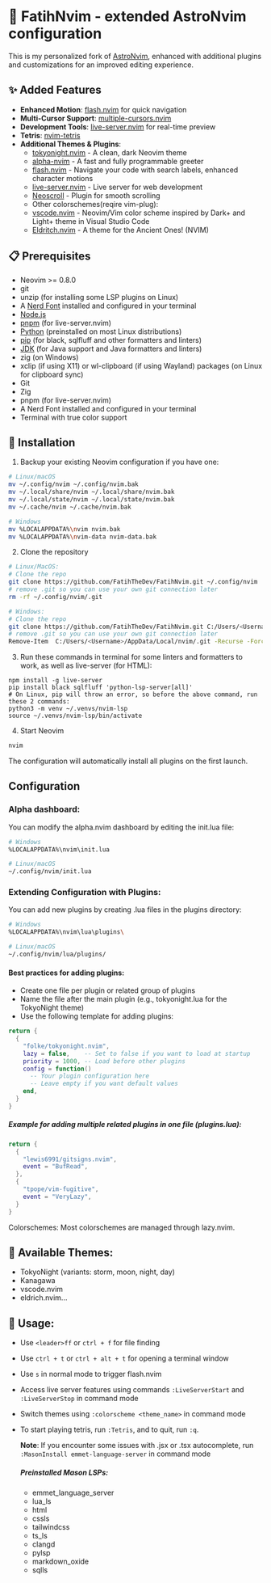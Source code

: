 # 🚀 FatihNvim - extended AstroNvim configuration

This is my personalized fork of [AstroNvim](https://astronvim.com/), enhanced with additional plugins and customizations for an improved editing experience.

## ✨ Added Features

- **Enhanced Motion**: [flash.nvim](https://github.com/folke/flash.nvim) for quick navigation
- **Multi-Cursor Support**: [multiple-cursors.nvim](https://github.com/brenton-leighton/multiple-cursors.nvim)
- **Development Tools**: [live-server.nvim](https://github.com/aurum77/live-server.nvim) for real-time preview
- **Tetris**: [nvim-tetris](https://github.com/alec-gibson/nvim-tetris)
- **Additional Themes & Plugins**:
  - [tokyonight.nvim](https://github.com/folke/tokyonight.nvim) - A clean, dark Neovim theme
  - [alpha-nvim](https://github.com/goolord/alpha-nvim) - A fast and fully programmable greeter
  - [flash.nvim](https://github.com/folke/flash.nvim) - Navigate your code with search labels, enhanced character motions
  - [live-server.nvim](https://github.com/aurum77/live-server.nvim) - Live server for web development
  - [Neoscroll](https://github.com/karb94/neoscroll.nvim) - Plugin for smooth scrolling
  - Other colorschemes(reqire vim-plug):
  - [vscode.nvim](https://github.com/Mofiqul/vscode.nvim) - Neovim/Vim color scheme inspired by Dark+ and Light+ theme in Visual Studio Code
  - [Eldritch.nvim](https://github.com/eldritch-theme/eldritch.nvim) - A theme for the Ancient Ones! (NVIM)

## 📋 Prerequisites

- Neovim >= 0.8.0
- git
- unzip (for installing some LSP plugins on Linux)
- A [Nerd Font](https://www.nerdfonts.com/font-downloads) installed and configured in your terminal
- [Node.js](https://nodejs.org/)
- [pnpm](https://pnpm.io/installation) (for live-server.nvim)
- [Python](https://www.python.org/) (preinstalled on most Linux distributions)
- [pip](https://pypi.org/project/pip/) (for black, sqlfluff and other formatters and linters)
- [JDK](https://www.oracle.com/java/technologies/downloads/) (for Java support and Java formatters and linters)
- zig (on Windows)
- xclip (if using X11) or wl-clipboard (if using Wayland) packages (on Linux for clipboard sync)
- Git
- Zig
- pnpm (for live-server.nvim)
- A Nerd Font installed and configured in your terminal
- Terminal with true color support


## 🚀 Installation

1. Backup your existing Neovim configuration if you have one:
```bash
# Linux/macOS
mv ~/.config/nvim ~/.config/nvim.bak
mv ~/.local/share/nvim ~/.local/share/nvim.bak
mv ~/.local/state/nvim ~/.local/state/nvim.bak
mv ~/.cache/nvim ~/.cache/nvim.bak

# Windows
mv %LOCALAPPDATA%\nvim nvim.bak
mv %LOCALAPPDATA%\nvim-data nvim-data.bak
```
2. Clone the repository
```bash
# Linux/MacOS:
# Clone the repo
git clone https://github.com/FatihTheDev/FatihNvim.git ~/.config/nvim
# remove .git so you can use your own git connection later
rm -rf ~/.config/nvim/.git

# Windows:
# Clone the repo
git clone https://github.com/FatihTheDev/FatihNvim.git C:/Users/<Username>/AppData/Local/nvim
# remove .git so you can use your own git connection later
Remove-Item  C:/Users/<Username>/AppData/Local/nvim/.git -Recurse -Force
```
3. Run these commands in terminal for some linters and formatters to work, as well as live-server (for HTML):
```
npm install -g live-server
pip install black sqlfluff 'python-lsp-server[all]'
# On Linux, pip will throw an error, so before the above command, run these 2 commands:
python3 -m venv ~/.venvs/nvim-lsp
source ~/.venvs/nvim-lsp/bin/activate
```
4. Start Neovim
```bash
nvim
```
The configuration will automatically install all plugins on the first launch.

## Configuration

### Alpha dashboard:
You can modify the alpha.nvim dashboard by editing the init.lua file:
```bash
# Windows
%LOCALAPPDATA%\nvim\init.lua

# Linux/macOS
~/.config/nvim/init.lua
```

### Extending Configuration with Plugins:
You can add new plugins by creating .lua files in the plugins directory:
```bash
# Windows
%LOCALAPPDATA%\nvim\lua\plugins\

# Linux/macOS
~/.config/nvim/lua/plugins/
```

#### Best practices for adding plugins:

- Create one file per plugin or related group of plugins
- Name the file after the main plugin (e.g., tokyonight.lua for the TokyoNight theme)
- Use the following template for adding plugins:
```lua
return {
  {
    "folke/tokyonight.nvim",
    lazy = false,    -- Set to false if you want to load at startup
    priority = 1000, -- Load before other plugins
    config = function()
      -- Your plugin configuration here
      -- Leave empty if you want default values
    end,
  }
}
```

##### Example for adding multiple related plugins in one file (plugins.lua):
```lua
return {
  {
    "lewis6991/gitsigns.nvim",
    event = "BufRead",
  },
  {
    "tpope/vim-fugitive",
    event = "VeryLazy",
  }
}
```
Colorschemes:
Most colorschemes are managed through lazy.nvim.


## 🎨 Available Themes:
- TokyoNight (variants: storm, moon, night, day)
- Kanagawa
- vscode.nvim
- eldrich.nvim...

## 📝 Usage:
- Use ```<leader>ff``` or ```ctrl + f``` for file finding
- Use ```ctrl + t``` or ``ctrl + alt + t`` for opening a terminal window
- Use ``s`` in normal mode to trigger flash.nvim
- Access live server features using commands ```:LiveServerStart``` and ```:LiveServerStop``` in command mode
- Switch themes using ```:colorscheme <theme_name>``` in command mode
- To start playing tetris, run ```:Tetris```, and to quit, run ```:q```.

  **Note**: If you encounter some issues with .jsx or .tsx autocomplete, run ```:MasonInstall emmet-language-server``` in command mode
  
  ##### Preinstalled Mason LSPs:
  - emmet_language_server
  - lua_ls
  - html
  - cssls
  - tailwindcss
  - ts_ls
  - clangd
  - pylsp
  - markdown_oxide
  - sqlls 
